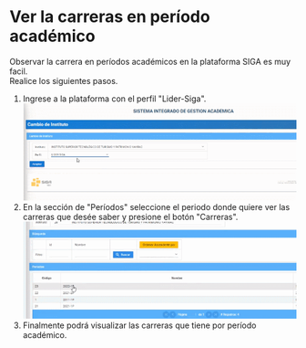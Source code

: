 # **Ver la carreras en período académico**
Observar la carrera en  períodos académicos en la plataforma SIGA es muy facil.  
Realice los siguientes pasos.  
1. Ingrese a la plataforma con el perfil "Lider-Siga". 
![CARPER1](CARPER_1.gif) 
2. En la sección de "Períodos" seleccione el periodo donde quiere ver las carreras que desée saber y presione el botón "Carreras". 
![CARPER2](CARPER_2.gif)  
3. Finalmente podrá visualizar las carreras que tiene por período académico.

